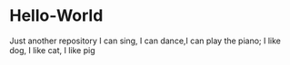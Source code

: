 # Hello-World
Just another repository
I can sing, I can dance,I can play the piano;
I like dog, I like cat, I like pig
